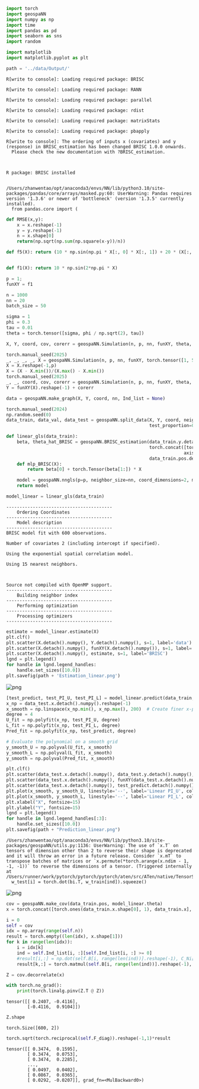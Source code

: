 ```python
import torch
import geospaNN
import numpy as np
import time
import pandas as pd
import seaborn as sns
import random

import matplotlib
import matplotlib.pyplot as plt

path = '../data/Output/'
```

    R[write to console]: Loading required package: BRISC
    
    R[write to console]: Loading required package: RANN
    
    R[write to console]: Loading required package: parallel
    
    R[write to console]: Loading required package: rdist
    
    R[write to console]: Loading required package: matrixStats
    
    R[write to console]: Loading required package: pbapply
    
    R[write to console]: The ordering of inputs x (covariates) and y (response) in BRISC_estimation has been changed BRISC 1.0.0 onwards.
      Please check the new documentation with ?BRISC_estimation.
    


    R package: BRISC installed


    /Users/zhanwentao/opt/anaconda3/envs/NN/lib/python3.10/site-packages/pandas/core/arrays/masked.py:60: UserWarning: Pandas requires version '1.3.6' or newer of 'bottleneck' (version '1.3.5' currently installed).
      from pandas.core import (



```python
def RMSE(x,y):
    x = x.reshape(-1)
    y = y.reshape(-1)
    n = x.shape[0]
    return(np.sqrt(np.sum(np.square(x-y))/n))
```


```python
def f5(X): return (10 * np.sin(np.pi * X[:, 0] * X[:, 1]) + 20 * (X[:, 2] - 0.5) ** 2 + 10 * X[:, 3] + 5 * X[:, 4]) / 6


def f1(X): return 10 * np.sin(2*np.pi * X)

p = 1;
funXY = f1

n = 1000
nn = 20
batch_size = 50

sigma = 1
phi = 0.3
tau = 0.01
theta = torch.tensor([sigma, phi / np.sqrt(2), tau])

X, Y, coord, cov, corerr = geospaNN.Simulation(n, p, nn, funXY, theta, range=[0, 1])
```


```python
torch.manual_seed(2025)
_, _, _, _, X = geospaNN.Simulation(n, p, nn, funXY, torch.tensor([1, 5, 0.01]), range=[0, 1])
X = X.reshape(-1,p)
X = (X - X.min())/(X.max() - X.min())
torch.manual_seed(2025)
_, _, coord, cov, corerr = geospaNN.Simulation(n, p, nn, funXY, theta, range=[0, 1])
Y = funXY(X).reshape(-1) + corerr
```


```python
data = geospaNN.make_graph(X, Y, coord, nn, Ind_list = None)

torch.manual_seed(2024)
np.random.seed(0)
data_train, data_val, data_test = geospaNN.split_data(X, Y, coord, neighbor_size=nn, 
                                                      test_proportion=0.2, val_proportion=0.2)
```


```python
def linear_gls(data_train):
    beta, theta_hat_BRISC = geospaNN.BRISC_estimation(data_train.y.detach().numpy(),
                                                      torch.concat([torch.ones(data_train.x.shape[0], 1), data_train.x],
                                                                   axis=1).detach().numpy(),
                                                      data_train.pos.detach().numpy())
    def mlp_BRISC(X):
        return beta[0] + torch.Tensor(beta[1:]) * X

    model = geospaNN.nngls(p=p, neighbor_size=nn, coord_dimensions=2, mlp=mlp_BRISC, theta=torch.tensor(theta_hat_BRISC))
    return model
```


```python
model_linear = linear_gls(data_train)
```

    ---------------------------------------- 
    	Ordering Coordinates 
    ----------------------------------------
    	Model description
    ----------------------------------------
    BRISC model fit with 600 observations.
    
    Number of covariates 2 (including intercept if specified).
    
    Using the exponential spatial correlation model.
    
    Using 15 nearest neighbors.
    
    
    
    Source not compiled with OpenMP support.
    ----------------------------------------
    	Building neighbor index
    ----------------------------------------
    	Performing optimization
    ----------------------------------------
    	Processing optimizers
    ----------------------------------------



```python
estimate = model_linear.estimate(X)
plt.clf()
plt.scatter(X.detach().numpy(), Y.detach().numpy(), s=1, label='data')
plt.scatter(X.detach().numpy(), funXY(X.detach().numpy()), s=1, label='f(x)')
plt.scatter(X.detach().numpy(), estimate, s=1, label='BRISC')
lgnd = plt.legend()
for handle in lgnd.legend_handles:
    handle.set_sizes([10.0])
plt.savefig(path + 'Estimation_linear.png')
```


    
![png](output_7_0.png)
    



```python
[test_predict, test_PI_U, test_PI_L] = model_linear.predict(data_train, data_test, PI = True)
x_np = data_test.x.detach().numpy().reshape(-1)
x_smooth = np.linspace(x_np.min(), x_np.max(), 200)  # Create finer x-points
degree = 4
U_fit = np.polyfit(x_np, test_PI_U, degree)
L_fit = np.polyfit(x_np, test_PI_L, degree)
Pred_fit = np.polyfit(x_np, test_predict, degree)

# Evaluate the polynomial on a smooth grid
y_smooth_U = np.polyval(U_fit, x_smooth)
y_smooth_L = np.polyval(L_fit, x_smooth)
y_smooth = np.polyval(Pred_fit, x_smooth)

plt.clf()
plt.scatter(data_test.x.detach().numpy(), data_test.y.detach().numpy(), s=1, label='data')
plt.scatter(data_test.x.detach().numpy(), funXY(data_test.x.detach().numpy()), s=1, label='f(x)')
plt.scatter(data_test.x.detach().numpy(), test_predict.detach().numpy(), s=1, label='Linear prediction')
plt.plot(x_smooth, y_smooth_U, linestyle='--', label='Linear PI_U', color = 'red', alpha = 0.5)
plt.plot(x_smooth, y_smooth_L, linestyle='--', label='Linear PI_L', color = 'red', alpha = 0.5)
plt.xlabel("X", fontsize=15)
plt.ylabel("Y", fontsize=15)
lgnd = plt.legend()
for handle in lgnd.legend_handles[:3]:
    handle.set_sizes([10.0])
plt.savefig(path + "Prediction_linear.png")
```

    /Users/zhanwentao/opt/anaconda3/envs/NN/lib/python3.10/site-packages/geospaNN/utils.py:1136: UserWarning: The use of `x.T` on tensors of dimension other than 2 to reverse their shape is deprecated and it will throw an error in a future release. Consider `x.mT` to transpose batches of matrices or `x.permute(*torch.arange(x.ndim - 1, -1, -1))` to reverse the dimensions of a tensor. (Triggered internally at /Users/runner/work/pytorch/pytorch/pytorch/aten/src/ATen/native/TensorShape.cpp:3575.)
      w_test[i] = torch.dot(bi.T, w_train[ind]).squeeze()



    
![png](output_8_1.png)
    



```python
cov = geospaNN.make_cov(data_train.pos, model_linear.theta)
x = torch.concat([torch.ones(data_train.x.shape[0], 1), data_train.x], axis=1)
```


```python
i = 0
self = cov
idx = np.array(range(self.n))
result = torch.empty((len(idx), x.shape[1]))
for k in range(len(idx)):
    i = idx[k]
    ind = self.Ind_list[i, :][self.Ind_list[i, :] >= 0]
    #result[i,:] = np.dot(self.B[i, range(len(ind))].reshape(-1), C_Ni[ind, :])
    result[k,:] = torch.matmul(self.B[i, range(len(ind))].reshape(-1), x[ind,:])
```


```python
Z = cov.decorrelate(x)
```


```python
with torch.no_grad():
    print(torch.linalg.pinv(Z.T @ Z))
```

    tensor([[ 0.2407, -0.4116],
            [-0.4116,  0.9104]])



```python
Z.shape
```




    torch.Size([600, 2])




```python
torch.sqrt(torch.reciprocal(self.F_diag)).reshape(-1,1)*result
```




    tensor([[ 0.3474,  0.1595],
            [ 0.3474,  0.0753],
            [ 0.3474,  0.2285],
            ...,
            [ 0.0497,  0.0402],
            [ 0.0867,  0.0365],
            [ 0.0292, -0.0207]], grad_fn=<MulBackward0>)




```python

```
